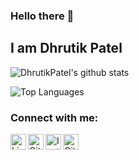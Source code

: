 ### Hello there 👋

## I am Dhrutik Patel

![DhrutikPatel's github stats](https://github-readme-stats.aemiej.vercel.app/api?username=DhrutikPatel&show_icons=true&hide_border=true&theme=dark&private=true) 

![Top Languages](https://github-readme-stats.aemiej.vercel.app/api/top-langs/?username=DhrutikPatel&theme=dark&layout=compact&show_icons=true&hide_border=true&private=true)

### Connect with me:

<a href="https://www.linkedin.com/in/dhrutik-patel-aa91021a1/">
  <img align="left" alt="Linkdein Profile" width="25px" src="https://cdn.jsdelivr.net/npm/simple-icons@v3/icons/linkedin.svg" />
</a>
<a href="https://github.com/DhrutikPatel">
  <img align="left" alt="Github Profile" width="25px" src="https://cdn.jsdelivr.net/npm/simple-icons@v3/icons/github.svg" />
</a>
<a href="https://instagram.com/dhrutik_505">
  <img align="left" alt="Instagram Profile" width="25px" src="https://cdn.jsdelivr.net/npm/simple-icons@v3/icons/instagram.svg" />
</a>
<a href="https://gmail.com/DhrutikPatel">
  <img align="left" alt="Github Profile" width="25px" src="https://cdn.jsdelivr.net/npm/simple-icons@v3/icons/github.svg" />
</a>





<!--
**DhrutikPatel/DhrutikPatel** is a ✨ _special_ ✨ repository because its `README.md` (this file) appears on your GitHub profile.

Here are some ideas to get you started:

- 🔭 I’m currently working on ...
- 🌱 I’m currently learning ...
- 👯 I’m looking to collaborate on ...
- 🤔 I’m looking for help with ...
- 💬 Ask me about ...
- 📫 How to reach me: ...
- 😄 Pronouns: ...
- ⚡ Fun fact: ...
-->
